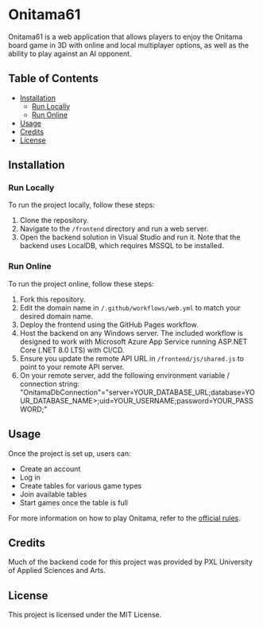 # Onitama61

Onitama61 is a web application that allows players to enjoy the Onitama board game in 3D with online and local multiplayer options, as well as the ability to play against an AI opponent.

## Table of Contents

- [Installation](#installation)
  - [Run Locally](#run-locally)
  - [Run Online](#run-online)
- [Usage](#usage)
- [Credits](#credits)
- [License](#license)

## Installation

### Run Locally

To run the project locally, follow these steps:

1. Clone the repository.
2. Navigate to the `/frontend` directory and run a web server.
3. Open the backend solution in Visual Studio and run it. Note that the backend uses LocalDB, which requires MSSQL to be installed.

### Run Online

To run the project online, follow these steps:

1. Fork this repository.
2. Edit the domain name in `/.github/workflows/web.yml` to match your desired domain name.
3. Deploy the frontend using the GitHub Pages workflow.
4. Host the backend on any Windows server. The included workflow is designed to work with Microsoft Azure App Service running ASP.NET Core (.NET 8.0 LTS) with CI/CD.
5. Ensure you update the remote API URL in `/frontend/js/shared.js` to point to your remote API server.
6. On your remote server, add the following environment variable / connection string: "OnitamaDbConnection"="server=YOUR_DATABASE_URL;database=YOUR_DATABASE_NAME>;uid=YOUR_USERNAME;password=YOUR_PASSWORD;"

## Usage

Once the project is set up, users can:

- Create an account
- Log in
- Create tables for various game types
- Join available tables
- Start games once the table is full

For more information on how to play Onitama, refer to the [official rules](https://www.arcanewonders.com/wp-content/uploads/2021/05/Onitama-Rulebook.pdf).

## Credits

Much of the backend code for this project was provided by PXL University of Applied Sciences and Arts.

## License

This project is licensed under the MIT License.
